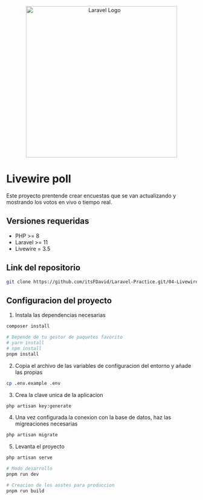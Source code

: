 <p align="center"><a href="https://laravel.com" target="_blank"><img src="https://raw.githubusercontent.com/laravel/art/master/logo-lockup/5%20SVG/2%20CMYK/1%20Full%20Color/laravel-logolockup-cmyk-red.svg" width="400" alt="Laravel Logo"></a></p>

# Livewire poll

Este proyecto prentende crear encuestas que se van actualizando y mostrando los votos en vivo o tiempo real.

## Versiones requeridas

-   PHP >= 8
-   Laravel >= 11
-   Livewire = 3.5

## Link del repositorio

```bash
git clone https://github.com/itsFDavid/Laravel-Practice.git/04-Livewire-poll
```

## Configuracion del proyecto

1. Instala las dependencias necesarias
```bash
composer install

# Depende de tu gestor de paquetes favorito
# yarn install
# npm install
pnpm install
```

2. Copia el archivo de las variables de configuracion del entorno y añade las propias
```bash
cp .env.example .env
```

3. Crea la clave unica de la aplicacion
```bash
php artisan key:generate
```

4. Una vez configurada la conexion con la base de datos, haz las migreaciones necesarias
```bash
php artisan migrate
```

5. Levanta el proyecto
```bash
php artisan serve

# Modo desarrollo
pnpm run dev

# Creacion de los asstes para produccion
pnpm run build
```
